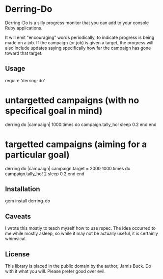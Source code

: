 Derring-Do
==========

Derring-Do is a silly progress monitor that you can add to your console
Ruby applications.

It will emit "encouraging" words periodically, to indicate progress is being
made on a job. If the campaign (or job) is given a target, the progress
will also include updates saying specifically how far the campaign has gone
toward that target.

Usage
-----

  require 'derring-do'

  # untargetted campaigns (with no specifical goal in mind)

  derring do |campaign|
    1000.times do
      campaign.tally_ho!
      sleep 0.2
    end
  end

  # targetted campaigns (aiming for a particular goal)

  derring do |campaign|
    campaign.target = 2000
    1000.times do
      campaign.tally_ho! 2
      sleep 0.2
    end
  end

Installation
------------

  gem install derring-do

Caveats
-------

I wrote this mostly to teach myself how to use rspec. The idea occurred to me
while mostly asleep, so while it may not be actually useful, it is certainly
whimsical.

License
-------

This library is placed in the public domain by the author, Jamis Buck. Do
with it what you will. Please prefer good over evil.
